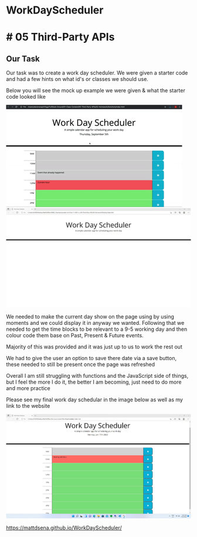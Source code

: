 # WorkDayScheduler

# # 05 Third-Party APIs

## Our Task

Our task was to create a work day scheduler. We were given a starter code and had a few hints on what id's or classes we should use.

Below you will see the mock up example we were given & what the starter code looked like

![Mockup Example](https://github.com/Mattdsena/WorkDayScheduler/blob/main/Assets/Images/05-third-party-apis-homework-demo.gif)
![Starter Code](https://github.com/Mattdsena/WorkDayScheduler/blob/main/Assets/Images/starter-code.jpg)

We needed to make the current day show on the page using by using moments and we could display it in anyway we wanted. Following that we needed to get the time blocks to be relevant to a 9-5 working day and then colour code them base on Past, Present & Future events.

Majority of this was provided and it was just up to us to work the rest out

We had to give the user an option to save there date via a save button, these needed to still be present once the page was refreshed

Overall I am still struggling with functions and the JavaScript side of things, but I feel the more I do it, the better I am becoming, just need to do more and more practice

Please see my final work day schedular in the image below as well as my link to the website

![Final](https://github.com/Mattdsena/WorkDayScheduler/blob/main/Assets/Images/Final.jpg)

https://mattdsena.github.io/WorkDayScheduler/
